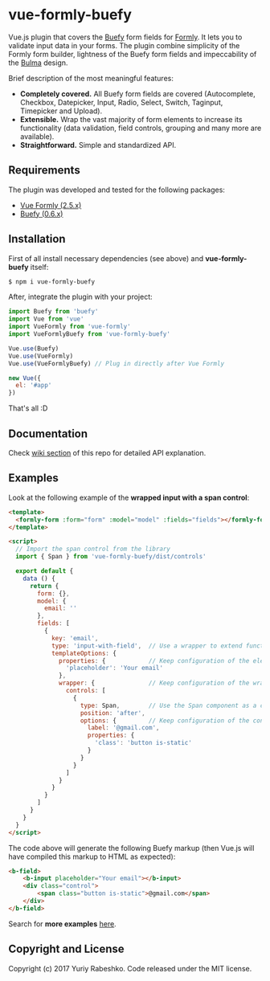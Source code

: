 # vue-formly-buefy
Vue.js plugin that covers the [Buefy](https://buefy.github.io) form fields for [Formly](https://github.com/formly-js/vue-formly). It lets you to validate input data in your forms. The plugin combine simplicity of the Formly form builder, lightness of the Buefy form fields and impeccability of the [Bulma](http://bulma.io/) design.

Brief description of the most meaningful features:
- **Completely covered.** All Buefy form fields are covered (Autocomplete, Checkbox, Datepicker, Input, Radio, Select, Switch, Taginput, Timepicker and Upload).
- **Extensible.** Wrap the vast majority of form elements to increase its functionality (data validation, field controls, grouping and many more are available).
- **Straightforward.** Simple and standardized API.

## Requirements
The plugin was developed and tested for the following packages:
- [Vue Formly (2.5.x)](https://github.com/formly-js/vue-formly)
- [Buefy (0.6.x)](https://github.com/rafaelpimpa/buefy)

## Installation
First of all install necessary dependencies (see above) and **vue-formly-buefy** itself:
```bash
$ npm i vue-formly-buefy
```

After, integrate the plugin with your project:
```javascript
import Buefy from 'buefy'
import Vue from 'vue'
import VueFormly from 'vue-formly'
import VueFormlyBuefy from 'vue-formly-buefy'

Vue.use(Buefy)
Vue.use(VueFormly)
Vue.use(VueFormlyBuefy) // Plug in directly after Vue Formly

new Vue({
  el: '#app'
})
```
That's all :D

## Documentation
Check [wiki section](https://github.com/yarbshk/vue-formly-buefy/wiki) of this repo for detailed API explanation.

## Examples
Look at the following example of the **wrapped input with a span control**:
```html
<template>
  <formly-form :form="form" :model="model" :fields="fields"></formly-form>
</template>

<script>
  // Import the span control from the library
  import { Span } from 'vue-formly-buefy/dist/controls'

  export default {
    data () {
      return {
        form: {},
        model: {
          email: ''
        },
        fields: [
          {
            key: 'email',
            type: 'input-with-field',  // Use a wrapper to extend functionality
            templateOptions: {
              properties: {            // Keep configuration of the element              
                'placeholder': 'Your email'
              },
              wrapper: {               // Keep configuration of the wrapper
                controls: [
                  {
                    type: Span,        // Use the Span component as a control
                    position: 'after',
                    options: {         // Keep configuration of the control
                      label: '@gmail.com',
                      properties: {
                        'class': 'button is-static'
                      }
                    }
                  }
                ]
              }
            }
          }
        ]
      }
    }
  }
</script>
```
The code above will generate the following Buefy markup (then Vue.js will have compiled this markup to HTML as expected):
```html
<b-field>
    <b-input placeholder="Your email"></b-input>
    <div class="control">
        <span class="button is-static">@gmail.com</span>
    </div>
</b-field>
```
Search for **more examples** [here](https://github.com/yarbshk/vue-formly-buefy-examples/).

## Copyright and License
Copyright (c) 2017 Yuriy Rabeshko. Code released under the MIT license.
